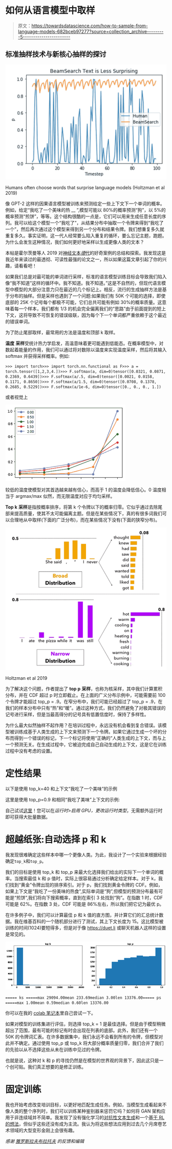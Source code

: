 # 如何从语言模型中取样

> 原文：<https://towardsdatascience.com/how-to-sample-from-language-models-682bceb97277?source=collection_archive---------5----------------------->

## 标准抽样技术与新核心抽样的探讨

![](img/ee00973e49bba55d3e07920638a21cb7.png)

Humans often choose words that surprise language models (Holtzman et al 2019)

像 GPT-2 这样的因果语言模型被训练来预测给定一些上下文下一个单词的概率。例如，给定“我吃了一个美味的热 __ ”,模型可能以 80%的概率预测“狗”，以 5%的概率预测“煎饼”，等等。这个结构很酷的一点是，它们可以用来生成任意长度的序列。我可以给这个模型一个“我吃了”，从结果分布中抽取一个令牌来得到“我吃了一个”，然后再次通过这个模型来得到另一个分布和结果令牌。我们想重复多久就重复多久。事实证明，这一代人经常要么陷入重复的循环，要么忘记主题，跑题。为什么会发生这种情况，我们如何更好地采样以生成更像人类的文本？

本帖是霍尔茨曼等人 2019 对[神经文本*德*代](https://arxiv.org/abs/1904.09751)的好奇案例的总结和探索。我发现这是我近年来读过的最透彻、可读性最强的论文之一，所以如果这篇文章引起了你的兴趣，请看看吧！

如果我们总是对最可能的单词进行采样，标准的语言模型训练目标会导致我们陷入像“我不知道”这样的循环中。我不知道。我不知道。”这是不自然的，但现代语言模型中模型的大部分注意力只在最近的几个标记上。相反，流行的生成抽样方法是基于分布的抽样。但是采样也遇到了一个问题:如果我们有 50K 个可能的选择，即使底部的 25K 个记号每个都极不可能，它们总共可能有例如 30%的概率质量。这意味着每一个样本，我们都有 1/3 的机会完全偏离我们的“思路”由于前面提到的短上下文，这将导致不可恢复的错误级联，因为每个下一个单词都严重依赖于这个最近的错误单词。

为了防止尾部取样，最常用的方法是温度和顶部 k 取样。

**温度** **采样**受统计热力学启发，高温意味着更可能遇到低能态。在概率模型中，对数起着能量的作用，我们可以通过将对数除以温度来实现温度采样，然后将其输入 softmax 并获得采样概率。例如:

```
>>> import torch>>> import torch.nn.functional as F>>> a = torch.tensor([1,2,3,4.])>>> F.softmax(a, dim=0)tensor([0.0321, 0.0871, 0.2369, 0.6439])>>> F.softmax(a/.5, dim=0)tensor([0.0021, 0.0158, 0.1171, 0.8650])>>> F.softmax(a/1.5, dim=0)tensor([0.0708, 0.1378, 0.2685, 0.5229])>>> F.softmax(a/1e-6, dim=0)tensor([0., 0., 0., 1.])
```

或者视觉上

![](img/66c929dfaa9bac2abf5385550e1c5240.png)

较低的温度使模型对其首选越来越有信心，而高于 1 的温度会降低信心。0 温度相当于 argmax/max 似然，而无限温度对应于均匀采样。

**Top k** **采样**是指按概率排序，将第 k 个令牌以下的概率归零。它似乎通过去除尾部来提高质量，使其不太可能偏离主题。但是在某些情况下，真的有很多词我们可以合理地从中取样(下面的广泛分布)，而在某些情况下没有(下面的狭窄分布)。

![](img/cccc13b388390d44cdfba776f490e9b3.png)

Holtzman et al 2019

为了解决这个问题，作者提出了 **top p** **采样**，也称为核采样，其中我们计算累积分布，并在 CDF 超过 p 时立即截止。在上面的广义分布示例中，可能需要前 100 个令牌才能超过 top_p = .9。在窄分布中，我们可能已经超过了 top_p = .9，在我们的样本分布中只有“热”和“暖”。通过这种方式，我们仍然避免了对极其错误的记号进行采样，但是当最高得分的记号具有低置信度时，保持了多样性。

为什么最大似然抽样不起作用？在培训过程中，永远没有机会看到复合错误。该模型被训练成基于人类生成的上下文来预测下一个令牌。如果它通过生成一个坏的分布而得到一个错误的标记，下一个标记将使用“正确的”人类生成的上下文，而与上一个预测无关。在生成过程中，它被迫完成自己自动生成的上下文，这是它在训练过程中没有考虑的设置。

# 定性结果

以下是使用 top_k=40 和上下文“我吃了一个美味”的示例

这里是使用 top_p=0.9 和相同“我吃了美味”上下文的示例:

自己试试[这里](https://colab.research.google.com/drive/1yeLM1LoaEqTAS6D_Op9_L2pLA06uUGW1)！您可以在*运行时>启用 GPU，更改运行时类型*，无需额外运行时即可获得大批量数据。

# 超越纸张:自动选择 p 和 k

我发现很难确定这些样本中哪一个更像人类。为此，我设计了一个实验来根据经验确定`top_k`和`top_p`。

我们的目标是使用 top_k 和 top_p 来最大化选择我们给出的实际下一个单词的概率。当搜索最佳 k 和 p 值时，实际上很容易通过分析确定给定样本。对于 k，我们找到“黄金”令牌出现的排序索引。对于 p，我们找到黄金令牌的 CDF。例如，如果上下文是“我吃了一份美味的热食”,实际单词是“狗”,但模型的预测分布最有可能是“煎饼”,我们将向下搜索概率，直到在索引 3 处找到“狗”。在指数 1 时，CDF 可能是 62%。在指数 3 处，CDF 可能是 86%左右，所以我们把它记为最优 p。

在许多例子中，我们可以计算最佳 p 和 k 值的直方图，并计算它们的汇总统计数据。我在维基百科的一个随机部分进行了测试，其上下文长度为 15。这比模型被训练的时间(1024)要短得多，但是对于像 https://duet.li 或聊天机器人这样的设置是常见的。

![](img/9d4297b7d462a13a16004871acf9a1e3.png)

```
===== ks =====max 29094.00mean 233.69median 3.00len 13376.00===== ps =====max 1.00mean 0.59median 0.60len 13376.00
```

你可以在我的 [colab 笔记本](https://colab.research.google.com/drive/1BBJPKYsgheHcCH0JAqLZ49UXHDk4XzX7)里自己尝试一下。

如果对模型的训练集进行评估，则选择 top_k = 1 是最佳选择。但是由于模型稍微超出了范围，最有可能的标记有时会出现在列表的底部。此外，我们还有一个 50K 的令牌词汇表。在许多数据集中，我们永远不会看到所有的令牌，但模型对此并不确定。通过使用 top_p 或 top_k 将大部分概率质量归零，我们合并了我们的先验以从不选择这些从未在训练中见过的令牌。

也就是说，这种对 k 和 p 的寻找仍然是在模型的世界观的背景下，因此这只是一个创可贴。我们真正想要的是修正训练。

# 固定训练

我也开始考虑改变培训目标，以更好地匹配生成任务。例如，当模型生成看起来不像人类的整个序列时，我们可以训练某种鉴别器来惩罚它吗？如何将 GAN 架构应用于非连续域并不简单。我发现了没有强化学习的[对抗性文本生成](https://arxiv.org/abs/1810.06640)和一个[基于 RL 的想法](https://becominghuman.ai/generative-adversarial-networks-for-text-generation-part-2-rl-1bc18a2b8c60)，但似乎这些还没有成为主流。我认为将这些想法应用到过去几个月席卷艺术领域的大型变形金刚上会很有趣。

*感谢* [*雅罗斯拉夫布拉托夫*](https://medium.com/u/5511064b4364?source=post_page-----682bceb97277--------------------------------) *的反馈和编辑*